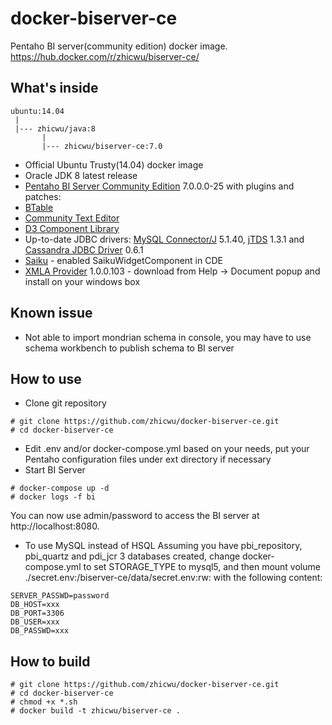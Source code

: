 # docker-biserver-ce
Pentaho BI server(community edition) docker image. https://hub.docker.com/r/zhicwu/biserver-ce/

## What's inside
```
ubuntu:14.04
 |
 |--- zhicwu/java:8
       |
       |--- zhicwu/biserver-ce:7.0
```
* Official Ubuntu Trusty(14.04) docker image
* Oracle JDK 8 latest release
* [Pentaho BI Server Community Edition](http://community.pentaho.com/) 7.0.0.0-25 with plugins and patches:
 * [BTable](https://sourceforge.net/projects/btable/)
 * [Community Text Editor](http://www.webdetails.pt/ctools/cte/)
 * [D3 Component Library](https://github.com/webdetails/d3ComponentLibrary)
 * Up-to-date JDBC drivers: [MySQL Connector/J](http://dev.mysql.com/downloads/connector/j/) 5.1.40, [jTDS](https://sourceforge.net/projects/jtds/) 1.3.1 and [Cassandra JDBC Driver](https://github.com/zhicwu/cassandra-jdbc-driver) 0.6.1
 * [Saiku](http://community.meteorite.bi/) - enabled SaikuWidgetComponent in CDE
 * [XMLA Provider](https://sourceforge.net/projects/xmlaconnect/) 1.0.0.103 - download from Help -> Document popup and install on your windows box

## Known issue
- Not able to import mondrian schema in console, you may have to use schema workbench to publish schema to BI server

## How to use
- Clone git repository
```
# git clone https://github.com/zhicwu/docker-biserver-ce.git
# cd docker-biserver-ce
```
- Edit .env and/or docker-compose.yml based on your needs, put your Pentaho configuration files under ext directory if necessary
- Start BI Server
```
# docker-compose up -d
# docker logs -f bi
```
You can now use admin/password to access the BI server at http://localhost:8080.
- To use MySQL instead of HSQL
Assuming you have pbi_repository, pbi_quartz and pdi_jcr 3 databases created, change docker-compose.yml to set STORAGE_TYPE to mysql5, and then mount volume ./secret.env:/biserver-ce/data/secret.env:rw: with the following content:
```
SERVER_PASSWD=password
DB_HOST=xxx
DB_PORT=3306
DB_USER=xxx
DB_PASSWD=xxx
```

## How to build
```
# git clone https://github.com/zhicwu/docker-biserver-ce.git
# cd docker-biserver-ce
# chmod +x *.sh
# docker build -t zhicwu/biserver-ce .
```
